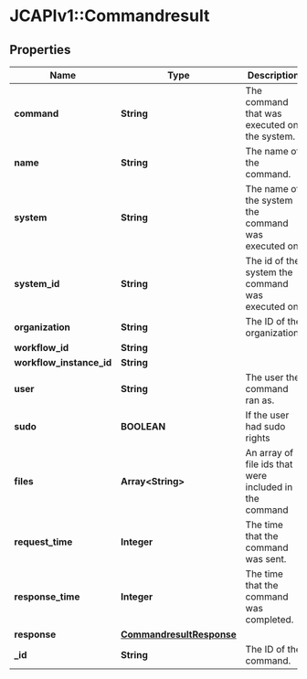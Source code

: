 # JCAPIv1::Commandresult

## Properties
Name | Type | Description | Notes
------------ | ------------- | ------------- | -------------
**command** | **String** | The command that was executed on the system. | [optional] 
**name** | **String** | The name of the command. | [optional] 
**system** | **String** | The name of the system the command was executed on. | [optional] 
**system_id** | **String** | The id of the system the command was executed on. | [optional] 
**organization** | **String** | The ID of the organization. | [optional] 
**workflow_id** | **String** |  | [optional] 
**workflow_instance_id** | **String** |  | [optional] 
**user** | **String** | The user the command ran as. | [optional] 
**sudo** | **BOOLEAN** | If the user had sudo rights | [optional] 
**files** | **Array&lt;String&gt;** | An array of file ids that were included in the command | [optional] 
**request_time** | **Integer** | The time that the command was sent. | [optional] 
**response_time** | **Integer** | The time that the command was completed. | [optional] 
**response** | [**CommandresultResponse**](CommandresultResponse.md) |  | [optional] 
**_id** | **String** | The ID of the command. | [optional] 


